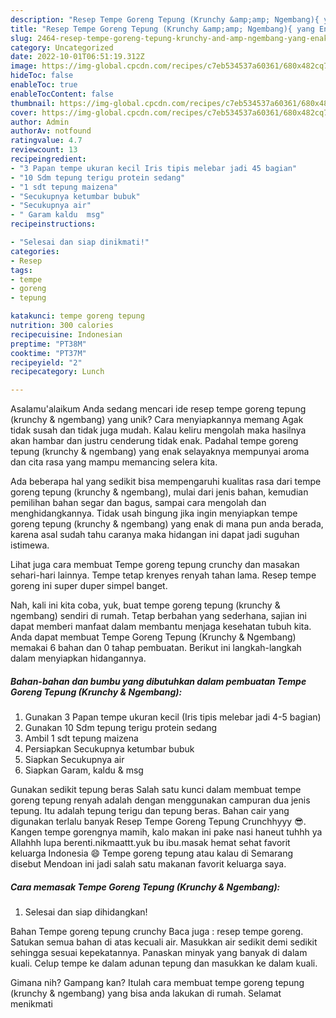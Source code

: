 ```yaml
---
description: "Resep Tempe Goreng Tepung (Krunchy &amp;amp; Ngembang){ yang Enak Banget"
title: "Resep Tempe Goreng Tepung (Krunchy &amp;amp; Ngembang){ yang Enak Banget"
slug: 2464-resep-tempe-goreng-tepung-krunchy-and-amp-ngembang-yang-enak-banget
category: Uncategorized
date: 2022-10-01T06:51:19.312Z
image: https://img-global.cpcdn.com/recipes/c7eb534537a60361/680x482cq70/tempe-goreng-tepung-krunchy-ngembang-foto-resep-utama.jpg
hideToc: false
enableToc: true
enableTocContent: false
thumbnail: https://img-global.cpcdn.com/recipes/c7eb534537a60361/680x482cq70/tempe-goreng-tepung-krunchy-ngembang-foto-resep-utama.jpg
cover: https://img-global.cpcdn.com/recipes/c7eb534537a60361/680x482cq70/tempe-goreng-tepung-krunchy-ngembang-foto-resep-utama.jpg
author: Admin
authorAv: notfound
ratingvalue: 4.7
reviewcount: 13
recipeingredient:
- "3 Papan tempe ukuran kecil Iris tipis melebar jadi 45 bagian"
- "10 Sdm tepung terigu protein sedang"
- "1 sdt tepung maizena"
- "Secukupnya ketumbar bubuk"
- "Secukupnya air"
- " Garam kaldu  msg"
recipeinstructions:

- "Selesai dan siap dinikmati!"
categories:
- Resep
tags:
- tempe
- goreng
- tepung

katakunci: tempe goreng tepung 
nutrition: 300 calories
recipecuisine: Indonesian
preptime: "PT38M"
cooktime: "PT37M"
recipeyield: "2"
recipecategory: Lunch

---
```



Asalamu'alaikum Anda sedang mencari ide resep tempe goreng tepung (krunchy &amp; ngembang) yang unik? Cara menyiapkannya memang Agak tidak susah dan tidak juga mudah. Kalau keliru mengolah maka hasilnya akan hambar dan justru cenderung tidak enak. Padahal tempe goreng tepung (krunchy &amp; ngembang) yang enak selayaknya mempunyai aroma dan cita rasa yang mampu memancing selera kita.


Ada beberapa hal yang sedikit bisa mempengaruhi kualitas rasa dari tempe goreng tepung (krunchy &amp; ngembang), mulai dari jenis bahan, kemudian pemilihan bahan segar dan bagus, sampai cara mengolah dan menghidangkannya. Tidak usah bingung jika ingin menyiapkan tempe goreng tepung (krunchy &amp; ngembang) yang enak di mana pun anda berada, karena asal sudah tahu caranya maka hidangan ini dapat jadi suguhan istimewa.

Lihat juga cara membuat Tempe goreng tepung crunchy dan masakan sehari-hari lainnya. Tempe tetap krenyes renyah tahan lama. Resep tempe goreng ini super duper simpel banget.


Nah, kali ini kita coba, yuk, buat tempe goreng tepung (krunchy &amp; ngembang) sendiri di rumah. Tetap berbahan yang sederhana, sajian ini dapat memberi manfaat dalam membantu menjaga kesehatan tubuh kita. Anda dapat membuat Tempe Goreng Tepung (Krunchy &amp; Ngembang) memakai 6 bahan dan 0 tahap pembuatan. Berikut ini langkah-langkah dalam menyiapkan hidangannya.

<!--inarticleads1-->

##### Bahan-bahan dan bumbu yang dibutuhkan dalam pembuatan Tempe Goreng Tepung (Krunchy &amp; Ngembang):

1. Gunakan 3 Papan tempe ukuran kecil (Iris tipis melebar jadi 4-5 bagian)
1. Gunakan 10 Sdm tepung terigu protein sedang
1. Ambil 1 sdt tepung maizena
1. Persiapkan Secukupnya ketumbar bubuk
1. Siapkan Secukupnya air
1. Siapkan  Garam, kaldu &amp; msg


Gunakan sedikit tepung beras Salah satu kunci dalam membuat tempe goreng tepung renyah adalah dengan menggunakan campuran dua jenis tepung. Itu adalah tepung terigu dan tepung beras. Bahan cair yang digunakan terlalu banyak Resep Tempe Goreng Tepung Crunchhyyy 😎. Kangen tempe gorengnya mamih, kalo makan ini pake nasi haneut tuhhh ya Allahhh lupa berenti.nikmaattt.yuk bu ibu.masak hemat sehat favorit keluarga Indonesia 😄 Tempe goreng tepung atau kalau di Semarang disebut Mendoan ini jadi salah satu makanan favorit keluarga saya. 

<!--inarticleads2-->

##### Cara memasak Tempe Goreng Tepung (Krunchy &amp; Ngembang):


1. Selesai dan siap dihidangkan!

Bahan Tempe goreng tepung crunchy Baca juga : resep tempe goreng. Satukan semua bahan di atas kecuali air. Masukkan air sedikit demi sedikit sehingga sesuai kepekatannya. Panaskan minyak yang banyak di dalam kuali. Celup tempe ke dalam adunan tepung dan masukkan ke dalam kuali. 

Gimana nih? Gampang kan? Itulah cara membuat tempe goreng tepung (krunchy &amp; ngembang) yang bisa anda lakukan di rumah. Selamat menikmati
